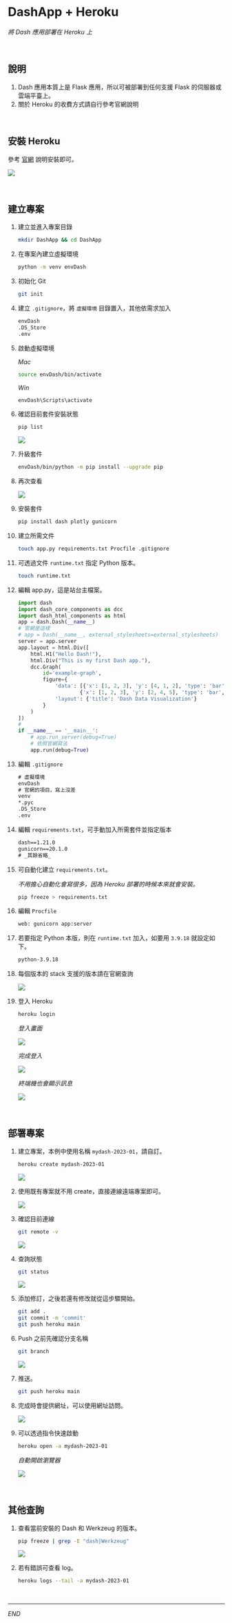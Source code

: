 # DashApp + Heroku

_將 Dash 應用部署在 Heroku 上_

<br>

## 說明

1. Dash 應用本質上是 Flask 應用，所以可被部署到任何支援 Flask 的伺服器或雲端平臺上。
2. 關於 Heroku 的收費方式請自行參考官網說明

<br>

## 安裝 Heroku

參考 [官網](https://devcenter.heroku.com/articles/heroku-cli#download-and-install) 說明安裝即可。


![](images/img_27.png)

<br>


## 建立專案

1. 建立並進入專案目錄

    ```bash
    mkdir DashApp && cd DashApp
    ```
 

2. 在專案內建立虛擬環境

    ```bash
    python -m venv envDash
    ```

3. 初始化 Git

    ```bash
    git init
    ```



4. 建立 `.gitignore`，將 `虛擬環境` 目錄置入，其他依需求加入

    ```txt
    envDash
    .DS_Store
    .env
    ```



5. 啟動虛擬環境

    _Mac_
    ```bash
    source envDash/bin/activate
    ```

    _Win_
    ```bash
    envDash\Scripts\activate
    ```

6. 確認目前套件安裝狀態

    ```bash
    pip list
    ```

    ![](images/img_13.png)

7. 升級套件

    ```bash
    envDash/bin/python -m pip install --upgrade pip
    ```

8. 再次查看

    ![](images/img_14.png)

9. 安裝套件

    ```bash
    pip install dash plotly gunicorn
    ```

10. 建立所需文件

    ```bash
    touch app.py requirements.txt Procfile .gitignore
    ```

11. 可透過文件 `runtime.txt` 指定 Python 版本。
    
    ```bash
    touch runtime.txt
    ```

12. 編輯 app.py，這是站台主檔案。

    ```python
    import dash
    import dash_core_components as dcc
    import dash_html_components as html
    app = dash.Dash(__name__)
    # 官網是這樣
    # app = Dash(__name__, external_stylesheets=external_stylesheets)
    server = app.server
    app.layout = html.Div([
        html.H1("Hello Dash!"),
        html.Div("This is my first Dash app."),
        dcc.Graph(
            id='example-graph',
            figure={
                'data': [{'x': [1, 2, 3], 'y': [4, 1, 2], 'type': 'bar', 'name': 'SF'},
                        {'x': [1, 2, 3], 'y': [2, 4, 5], 'type': 'bar', 'name': u'Montréal'}],
                'layout': {'title': 'Dash Data Visualization'}
            }
        )
    ])
    #
    if __name__ == '__main__':
        # app.run_server(debug=True)
        # 依照官網寫法
        app.run(debug=True)
    ```

13. 編輯 `.gitignore`

    ```txt
    # 虛擬環境
    envDash
    # 官網的項目，寫上沒差
    venv
    *.pyc
    .DS_Store
    .env
    ```

14. 編輯 `requirements.txt`，可手動加入所需套件並指定版本

    ```txt
    dash==1.21.0 
    gunicorn==20.1.0
    # _其餘省略_
    ```

15. 可自動化建立 `requirements.txt`。

    _不用擔心自動化會寫很多，因為 Heroku 部署的時候本來就會安裝。_

    ```bash
    pip freeze > requirements.txt
    ```

16. 編輯 `Procfile`

    ```txt
    web: gunicorn app:server
    ```

17. 若要指定 Python 本版，則在 `runtime.txt` 加入，如要用 `3.9.18` 就設定如下。

    ```txt
    python-3.9.18
    ```

18. 每個版本的 stack 支援的版本請在官網查詢

    ![](images/img_15.png)

19. 登入 Heroku

    ```bash
    heroku login
    ```
    _登入畫面_

    ![](images/img_16.png)
    
    _完成登入_

    ![](images/img_17.png)

    _終端機也會顯示訊息_

    ![](images/img_18.png)


<br>

## 部署專案

1. 建立專案，本例中使用名稱 `mydash-2023-01`，請自訂。

    ```bash
    heroku create mydash-2023-01
    ```
    ![](images/img_19.png)

2. 使用既有專案就不用 create，直接連線遠端專案即可。

    ![](images/img_20.png)

3. 確認目前連線

    ```bash
    git remote -v
    ```
    ![](images/img_21.png)

4. 查詢狀態

    ```bash
    git status
    ```
    ![](images/img_22.png)

5. 添加修訂，之後若還有修改就從這步驟開始。

    ```bash
    git add .
    git commit -m 'commit'
    git push heroku main
    ```

6. Push 之前先確認分支名稱

    ```bash
    git branch
    ```
    ![](images/img_23.png)

7. 推送。

    ```bash
    git push heroku main
    ```

8. 完成時會提供網址，可以使用網址訪問。

    ![](images/img_24.png)

9. 可以透過指令快速啟動

    ```bash
    heroku open -a mydash-2023-01
    ```
    _自動開啟瀏覽器_

    ![](images/img_25.png)

<br>

## 其他查詢

1. 查看當前安裝的 Dash 和 Werkzeug 的版本。

    ```bash
    pip freeze | grep -E "dash|Werkzeug"
    ```
    ![](images/img_26.png)

2. 若有錯誤可查看 log。

    ```bash
    heroku logs --tail -a mydash-2023-01
    ```

<br>

---

_END_